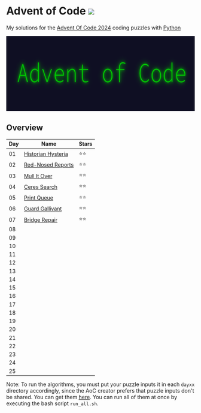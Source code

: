 # Advent of Code <img src="https://skillicons.dev/icons?i=python"/>
My solutions for the [Advent Of Code 2024](https://adventofcode.com/2024) coding puzzles with [Python](https://www.python.org/)

<img src="../header.png" height="200px"/>

## Overview
| Day | Name                                                             | Stars |
| --- | ---------------------------------------------------------------- | ----- |
| 01  | [Historian Hysteria](https://adventofcode.com/2024/day/1)        | ⭐⭐ |
| 02  | [Red-Nosed Reports](https://adventofcode.com/2024/day/2)         | ⭐⭐ |
| 03  | [Mull It Over](https://adventofcode.com/2024/day/3)              | ⭐⭐ |
| 04  | [Ceres Search](https://adventofcode.com/2024/day/4)              | ⭐⭐ |
| 05  | [Print Queue](https://adventofcode.com/2024/day/5)               | ⭐⭐ |
| 06  | [Guard Gallivant](https://adventofcode.com/2024/day/6)           | ⭐⭐ |
| 07  | [Bridge Repair](https://adventofcode.com/2024/day/7)             | ⭐⭐ |
| 08  |                                                                  |       |
| 09  |                                                                  |       |
| 10  |                                                                  |       |
| 11  |                                                                  |       |
| 12  |                                                                  |       |
| 13  |                                                                  |       |
| 14  |                                                                  |       |
| 15  |                                                                  |       |
| 16  |                                                                  |       |
| 17  |                                                                  |       |
| 18  |                                                                  |       |
| 19  |                                                                  |       |
| 20  |                                                                  |       |
| 21  |                                                                  |       |
| 22  |                                                                  |       |
| 23  |                                                                  |       |
| 24  |                                                                  |       |
| 25  |                                                                  |       |

Note: To run the algorithms, you must put your puzzle inputs it in each ```dayxx``` directory accordingly, since the AoC creator prefers that puzzle inputs don't be shared. You can get them [here](https://adventofcode.com/2024). You can run all of them at once by executing the bash script ```run_all.sh```.
